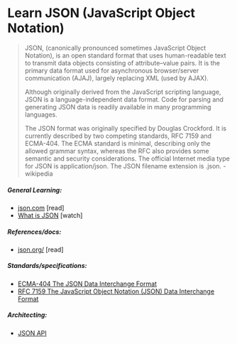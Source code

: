 # Learn JSON (JavaScript Object Notation)

> JSON, (canonically pronounced sometimes JavaScript Object Notation), is an open standard format that uses human-readable text to transmit data objects consisting of attribute–value pairs. It is the primary data format used for asynchronous browser/server communication (AJAJ), largely replacing XML (used by AJAX).
>
> Although originally derived from the JavaScript scripting language, JSON is a language-independent data format. Code for parsing and generating JSON data is readily available in many programming languages.
> 
> The JSON format was originally specified by Douglas Crockford. It is currently described by two competing standards, RFC 7159 and ECMA-404. The ECMA standard is minimal, describing only the allowed grammar syntax, whereas the RFC also provides some semantic and security considerations. The official Internet media type for JSON is application/json. The JSON filename extension is .json. - wikipedia

##### General Learning:

* [json.com](https://www.json.com/) [read]
* [What is JSON](https://mijingo.com/lessons/what-is-json/) [watch]

##### References/docs:

* [json.org/](http://json.org/) [read]

##### Standards/specifications:

* [ECMA-404 The JSON Data Interchange Format](http://www.ecma-international.org/publications/files/ECMA-ST/ECMA-404.pdf)
* [RFC 7159 The JavaScript Object Notation (JSON) Data Interchange Format](https://tools.ietf.org/html/rfc7159)

##### Architecting:

* [JSON API](http://jsonapi.org/)





















 






